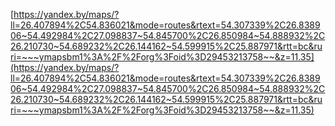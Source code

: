 [https://yandex.by/maps/?ll=26.407894%2C54.836021&mode=routes&rtext=54.307339%2C26.838906~54.492984%2C27.098837~54.845700%2C26.850984~54.888932%2C26.210730~54.689232%2C26.144162~54.599915%2C25.887971&rtt=bc&ruri=~~~ymapsbm1%3A%2F%2Forg%3Foid%3D29453213758~~&z=11.35](https://yandex.by/maps/?ll=26.407894%2C54.836021&mode=routes&rtext=54.307339%2C26.838906~54.492984%2C27.098837~54.845700%2C26.850984~54.888932%2C26.210730~54.689232%2C26.144162~54.599915%2C25.887971&rtt=bc&ruri=~~~ymapsbm1%3A%2F%2Forg%3Foid%3D29453213758~~&z=11.35)
